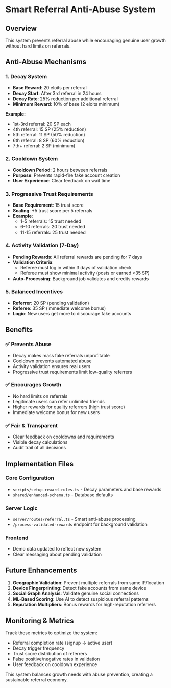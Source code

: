 # Smart Referral Anti-Abuse System

## Overview
This system prevents referral abuse while encouraging genuine user growth without hard limits on referrals.

## Anti-Abuse Mechanisms

### 1. **Decay System**
- **Base Reward**: 20 eloits per referral
- **Decay Start**: After 3rd referral in 24 hours
- **Decay Rate**: 25% reduction per additional referral
- **Minimum Reward**: 10% of base (2 eloits minimum)

**Example:**
- 1st-3rd referral: 20 SP each
- 4th referral: 15 SP (25% reduction)
- 5th referral: 11 SP (50% reduction)
- 6th referral: 8 SP (60% reduction)
- 7th+ referral: 2 SP (minimum)

### 2. **Cooldown System**
- **Cooldown Period**: 2 hours between referrals
- **Purpose**: Prevents rapid-fire fake account creation
- **User Experience**: Clear feedback on wait time

### 3. **Progressive Trust Requirements**
- **Base Requirement**: 15 trust score
- **Scaling**: +5 trust score per 5 referrals
- **Example**: 
  - 1-5 referrals: 15 trust needed
  - 6-10 referrals: 20 trust needed
  - 11-15 referrals: 25 trust needed

### 4. **Activity Validation (7-Day)**
- **Pending Rewards**: All referral rewards are pending for 7 days
- **Validation Criteria**: 
  - Referee must log in within 3 days of validation check
  - Referee must show minimal activity (posts or earned >35 SP)
- **Auto-Processing**: Background job validates and credits rewards

### 5. **Balanced Incentives**
- **Referrer**: 20 SP (pending validation)
- **Referee**: 35 SP (immediate welcome bonus)
- **Logic**: New users get more to discourage fake accounts

## Benefits

### ✅ **Prevents Abuse**
- Decay makes mass fake referrals unprofitable
- Cooldown prevents automated abuse
- Activity validation ensures real users
- Progressive trust requirements limit low-quality referrers

### ✅ **Encourages Growth**
- No hard limits on referrals
- Legitimate users can refer unlimited friends
- Higher rewards for quality referrers (high trust score)
- Immediate welcome bonus for new users

### ✅ **Fair & Transparent**
- Clear feedback on cooldowns and requirements
- Visible decay calculations
- Audit trail of all decisions

## Implementation Files

### Core Configuration
- `scripts/setup-reward-rules.ts` - Decay parameters and base rewards
- `shared/enhanced-schema.ts` - Database defaults

### Server Logic
- `server/routes/referral.ts` - Smart anti-abuse processing
- `/process-validated-rewards` endpoint for background validation

### Frontend
- Demo data updated to reflect new system
- Clear messaging about pending validation

## Future Enhancements

1. **Geographic Validation**: Prevent multiple referrals from same IP/location
2. **Device Fingerprinting**: Detect fake accounts from same device
3. **Social Graph Analysis**: Validate genuine social connections
4. **ML-Based Scoring**: Use AI to detect suspicious referral patterns
5. **Reputation Multipliers**: Bonus rewards for high-reputation referrers

## Monitoring & Metrics

Track these metrics to optimize the system:
- Referral completion rate (signup → active user)
- Decay trigger frequency
- Trust score distribution of referrers
- False positive/negative rates in validation
- User feedback on cooldown experience

This system balances growth needs with abuse prevention, creating a sustainable referral economy.
